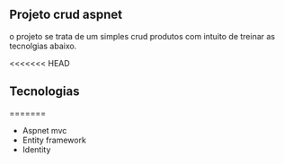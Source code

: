## Projeto crud aspnet
 
o projeto se trata de um simples crud produtos 
com intuito de treinar as tecnolgias abaixo.
 
 
<<<<<<< HEAD
## Tecnologias
=======
 
* Aspnet mvc  
* Entity framework
* Identity
